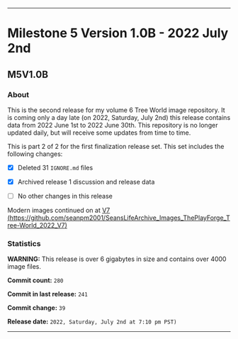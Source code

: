 ***

# Milestone 5 Version 1.0B - 2022 July 2nd

## M5V1.0B

### About

This is the second release for my volume 6 Tree World image repository. It is coming only a day late (on 2022, Saturday, July 2nd) this release contains data from 2022 June 1st to 2022 June 30th. This repository is no longer updated daily, but will receive some updates from time to time.

This is part 2 of 2 for the first finalization release set. This set includes the following changes:

- [x] Deleted 31 `IGNORE.md` files

- [x] Archived release 1 discussion and release data

- [ ] No other changes in this release

Modern images continued on at [V7 (https://github.com/seanpm2001/SeansLifeArchive_Images_ThePlayForge_Tree-World_2022_V7)](https://github.com/seanpm2001/SeansLifeArchive_Images_ThePlayForge_Tree-World_2022_V7/)

### Statistics

**WARNING:** This release is over 6 gigabytes in size and contains over 4000 image files.

**Commit count:** `280`

**Commit in last release:** `241`

**Commit change:** `39`

**Release date:** `2022, Saturday, July 2nd at 7:10 pm PST)`

***

